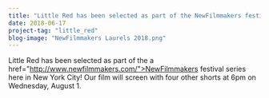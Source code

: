 ```yaml
---
title: "Little Red has been selected as part of the NewFilmmakers festival"
date: 2018-06-17
project-tag: "little_red"  
blog-image: "NewFilmmakers Laurels 2018.png"
---
```

Little Red has been selected as part of the a href="http://www.newfilmmakers.com/">NewFilmmakers</a> festival series here in New York City! Our film will screen with four other shorts at 6pm on Wednesday, August 1.
